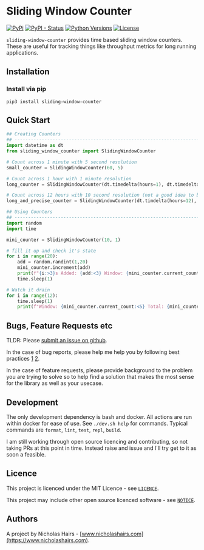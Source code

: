 # Sliding Window Counter

[![PyPi](https://img.shields.io/pypi/v/sliding-window-counter.svg)](https://pypi.python.org/pypi/sliding-window-counter/)
[![PyPI - Status](https://img.shields.io/pypi/status/sliding-window-counter)](https://pypi.python.org/pypi/sliding-window-counter/)
[![Python Versions](https://img.shields.io/pypi/pyversions/sliding-window-counter.svg)](https://github.com/nhairs/sliding-window-counter)
[![License](https://img.shields.io/github/license/nhairs/sliding-window-counter.svg)](https://github.com/nhairs/sliding-window-counter)

`sliding-window-counter` provides time based sliding window counters. These are useful for tracking things like throughput metrics for long running applications.

## Installation
### Install via pip
```shell
pip3 install sliding-window-counter
```

## Quick Start

```python
## Creating Counters
## -----------------------------------------------------------------------------
import datetime as dt
from sliding_window_counter import SlidingWindowCounter

# Count across 1 minute with 5 second resolution
small_counter = SlidingWindowCounter(60, 5)

# Count across 1 hour with 1 minute resolution
long_counter = SlidingWindowCounter(dt.timedelta(hours=1), dt.timedelta(minutes=1))

# Count across 12 hours with 10 second resolution (not a good idea to be honest)
long_and_precise_counter = SlidingWindowCounter(dt.timdelta(hours=12), 10)

## Using Counters
## -----------------------------------------------------------------------------
import random
import time

mini_counter = SlidingWindowCounter(10, 1)

# fill it up and check it's state
for i in range(20):
    add = random.randint(1,20)
    mini_counter.increment(add)
    print(f"{i:>3}s Added: {add:<3} Window: {mini_counter.current_count:<6} Total: {mini_counter.grand_total:<6} Avg: {mini_counter.current_count/mini_counter.window_size:>5.2f}/s")
    time.sleep(1)

# Watch it drain
for i in range(12):
    time.sleep(1)
    print(f"Window: {mini_counter.current_count:<5} Total: {mini_counter.grand_total:<5} Avg: {mini_counter.current_count/mini_counter.window_size:>5.2f}/s")
```

## Bugs, Feature Requests etc
TLDR: Please [submit an issue on github](https://github.com/nhairs/sliding-window-counter/issues).

In the case of bug reports, please help me help you by following best practices [1](https://marker.io/blog/write-bug-report/) [2](https://www.chiark.greenend.org.uk/~sgtatham/bugs.html).

In the case of feature requests, please provide background to the problem you are trying to solve so to help find a solution that makes the most sense for the library as well as your usecase.

## Development
The only development dependency is bash and docker. All actions are run within docker for ease of use. See `./dev.sh help` for commands. Typical commands are `format`, `lint`, `test`, `repl`, `build`.

I am still working through open source licencing and contributing, so not taking PRs at this point in time. Instead raise and issue and I'll try get to it as soon a feasible.

## Licence
This project is licenced under the MIT Licence - see [`LICENCE`](https://github.com/nhairs/sliding-window-counter/blob/master/LICENCE).

This project may include other open source licenced software - see [`NOTICE`](https://github.com/nhairs/sliding-window-counter/blob/master/NOTICE).

## Authors
A project by Nicholas Hairs - [www.nicholashairs.com](https://www.nicholashairs.com).
